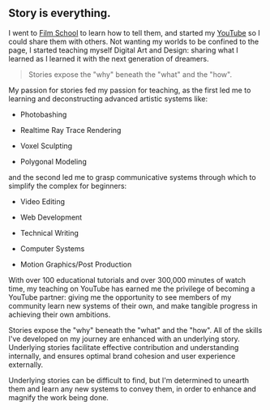 ## Story is everything.  

  

I went to [Film School](https://www.biola.edu/film) to learn how to tell them, and started my [YouTube](https://www.youtube.com/embodiedjosh) so I could share them with others. Not wanting my worlds to be confined to the page, I started teaching myself Digital Art and Design: sharing what I learned as I learned it with the next generation of dreamers.   

  

>Stories expose the "why" beneath the "what" and the "how".  

  

My passion for stories fed my passion for teaching, as the first led me to learning and deconstructing advanced artistic systems like: 

* Photobashing 

* Realtime Ray Trace Rendering  

* Voxel Sculpting  

* Polygonal Modeling 

  

and the second led me to grasp communicative systems through which to simplify the complex for beginners:  

* Video Editing 

* Web Development 

* Technical Writing 

* Computer Systems 

* Motion Graphics/Post Production  

  

With over 100 educational tutorials and over 300,000 minutes of watch time, my teaching on YouTube has earned me the privilege of becoming a YouTube partner: giving me the opportunity to see members of my community learn new systems of their own, and make tangible progress in achieving their own ambitions.  

  

Stories expose the "why" beneath the "what" and the "how". All of the skills I've developed on my journey are enhanced with an underlying story. Underlying stories facilitate effective contribution and understanding internally, and ensures optimal brand cohesion and user experience externally.  

  

Underlying stories can be difficult to find, but I'm determined to unearth them and learn any new systems to convey them, in order to enhance and magnify the work being done. 
